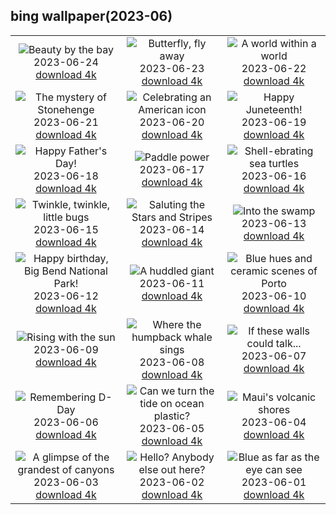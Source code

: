 ## bing wallpaper(2023-06)

|  |  |  |
| :----: | :----: | :----: |
| ![Beauty by the bay](https://cn.bing.com/th?id=OHR.NhaTrang_EN-US1821500559_UHD.jpg&pid=hp&w=384&h=216&rs=1&c=4) <br/>2023-06-24 [download 4k](https://cn.bing.com/th?id=OHR.NhaTrang_EN-US1821500559_UHD.jpg)| ![Butterfly, fly away](https://cn.bing.com/th?id=OHR.PollinatorMonarch_EN-US1506878789_UHD.jpg&pid=hp&w=384&h=216&rs=1&c=4) <br/>2023-06-23 [download 4k](https://cn.bing.com/th?id=OHR.PollinatorMonarch_EN-US1506878789_UHD.jpg)| ![A world within a world](https://cn.bing.com/th?id=OHR.PeruAmazon_EN-US1428483038_UHD.jpg&pid=hp&w=384&h=216&rs=1&c=4) <br/>2023-06-22 [download 4k](https://cn.bing.com/th?id=OHR.PeruAmazon_EN-US1428483038_UHD.jpg)|
| ![The mystery of Stonehenge](https://cn.bing.com/th?id=OHR.StonehengeSalisbury_EN-US1337618356_UHD.jpg&pid=hp&w=384&h=216&rs=1&c=4) <br/>2023-06-21 [download 4k](https://cn.bing.com/th?id=OHR.StonehengeSalisbury_EN-US1337618356_UHD.jpg)| ![Celebrating an American icon](https://cn.bing.com/th?id=OHR.EagleTree_EN-US8588984234_UHD.jpg&pid=hp&w=384&h=216&rs=1&c=4) <br/>2023-06-20 [download 4k](https://cn.bing.com/th?id=OHR.EagleTree_EN-US8588984234_UHD.jpg)| ![Happy Juneteenth!](https://cn.bing.com/th?id=OHR.SanFranHall_EN-US0993956473_UHD.jpg&pid=hp&w=384&h=216&rs=1&c=4) <br/>2023-06-19 [download 4k](https://cn.bing.com/th?id=OHR.SanFranHall_EN-US0993956473_UHD.jpg)|
| ![Happy Father's Day!](https://cn.bing.com/th?id=OHR.TernFather_EN-US0899570111_UHD.jpg&pid=hp&w=384&h=216&rs=1&c=4) <br/>2023-06-18 [download 4k](https://cn.bing.com/th?id=OHR.TernFather_EN-US0899570111_UHD.jpg)| ![Paddle power](https://cn.bing.com/th?id=OHR.SurfSanDiego_EN-US0761983664_UHD.jpg&pid=hp&w=384&h=216&rs=1&c=4) <br/>2023-06-17 [download 4k](https://cn.bing.com/th?id=OHR.SurfSanDiego_EN-US0761983664_UHD.jpg)| ![Shell-ebrating sea turtles](https://cn.bing.com/th?id=OHR.HawksbillTurtle_EN-US0640232978_UHD.jpg&pid=hp&w=384&h=216&rs=1&c=4) <br/>2023-06-16 [download 4k](https://cn.bing.com/th?id=OHR.HawksbillTurtle_EN-US0640232978_UHD.jpg)|
| ![Twinkle, twinkle, little bugs](https://cn.bing.com/th?id=OHR.SmokyFireflies_EN-US8809086301_UHD.jpg&pid=hp&w=384&h=216&rs=1&c=4) <br/>2023-06-15 [download 4k](https://cn.bing.com/th?id=OHR.SmokyFireflies_EN-US8809086301_UHD.jpg)| ![Saluting the Stars and Stripes](https://cn.bing.com/th?id=OHR.FlagDayCapitol_EN-US8751000302_UHD.jpg&pid=hp&w=384&h=216&rs=1&c=4) <br/>2023-06-14 [download 4k](https://cn.bing.com/th?id=OHR.FlagDayCapitol_EN-US8751000302_UHD.jpg)| ![Into the swamp](https://cn.bing.com/th?id=OHR.OkefenokeeSwamp_EN-US8688169198_UHD.jpg&pid=hp&w=384&h=216&rs=1&c=4) <br/>2023-06-13 [download 4k](https://cn.bing.com/th?id=OHR.OkefenokeeSwamp_EN-US8688169198_UHD.jpg)|
| ![Happy birthday, Big Bend National Park!](https://cn.bing.com/th?id=OHR.BigBendAnniv_EN-US8613000977_UHD.jpg&pid=hp&w=384&h=216&rs=1&c=4) <br/>2023-06-12 [download 4k](https://cn.bing.com/th?id=OHR.BigBendAnniv_EN-US8613000977_UHD.jpg)| ![A huddled giant](https://cn.bing.com/th?id=OHR.GoliathHeron_EN-US5151186674_UHD.jpg&pid=hp&w=384&h=216&rs=1&c=4) <br/>2023-06-11 [download 4k](https://cn.bing.com/th?id=OHR.GoliathHeron_EN-US5151186674_UHD.jpg)| ![Blue hues and ceramic scenes of Porto](https://cn.bing.com/th?id=OHR.PortugalDay_EN-US8470533567_UHD.jpg&pid=hp&w=384&h=216&rs=1&c=4) <br/>2023-06-10 [download 4k](https://cn.bing.com/th?id=OHR.PortugalDay_EN-US8470533567_UHD.jpg)|
| ![Rising with the sun](https://cn.bing.com/th?id=OHR.BalloonsTurkey_EN-US8385517143_UHD.jpg&pid=hp&w=384&h=216&rs=1&c=4) <br/>2023-06-09 [download 4k](https://cn.bing.com/th?id=OHR.BalloonsTurkey_EN-US8385517143_UHD.jpg)| ![Where the humpback whale sings](https://cn.bing.com/th?id=OHR.PlayfulHumpback_EN-US8290961519_UHD.jpg&pid=hp&w=384&h=216&rs=1&c=4) <br/>2023-06-08 [download 4k](https://cn.bing.com/th?id=OHR.PlayfulHumpback_EN-US8290961519_UHD.jpg)| ![If these walls could talk...](https://cn.bing.com/th?id=OHR.ChacoCulture_EN-US8179442556_UHD.jpg&pid=hp&w=384&h=216&rs=1&c=4) <br/>2023-06-07 [download 4k](https://cn.bing.com/th?id=OHR.ChacoCulture_EN-US8179442556_UHD.jpg)|
| ![Remembering D-Day](https://cn.bing.com/th?id=OHR.CliffsEtretat_EN-US8125687089_UHD.jpg&pid=hp&w=384&h=216&rs=1&c=4) <br/>2023-06-06 [download 4k](https://cn.bing.com/th?id=OHR.CliffsEtretat_EN-US8125687089_UHD.jpg)| ![Can we turn the tide on ocean plastic?](https://cn.bing.com/th?id=OHR.PlasticParrotfish_EN-US8059787303_UHD.jpg&pid=hp&w=384&h=216&rs=1&c=4) <br/>2023-06-05 [download 4k](https://cn.bing.com/th?id=OHR.PlasticParrotfish_EN-US8059787303_UHD.jpg)| ![Maui's volcanic shores](https://cn.bing.com/th?id=OHR.MauiBeach_EN-US7999098369_UHD.jpg&pid=hp&w=384&h=216&rs=1&c=4) <br/>2023-06-04 [download 4k](https://cn.bing.com/th?id=OHR.MauiBeach_EN-US7999098369_UHD.jpg)|
| ![A glimpse of the grandest of canyons](https://cn.bing.com/th?id=OHR.SouthKaibabTrail_EN-US7932080032_UHD.jpg&pid=hp&w=384&h=216&rs=1&c=4) <br/>2023-06-03 [download 4k](https://cn.bing.com/th?id=OHR.SouthKaibabTrail_EN-US7932080032_UHD.jpg)| ![Hello? Anybody else out here?](https://cn.bing.com/th?id=OHR.GemsbokNamibia_EN-US7844189674_UHD.jpg&pid=hp&w=384&h=216&rs=1&c=4) <br/>2023-06-02 [download 4k](https://cn.bing.com/th?id=OHR.GemsbokNamibia_EN-US7844189674_UHD.jpg)| ![Blue as far as the eye can see](https://cn.bing.com/th?id=OHR.ReefAwareness_EN-US4807167780_UHD.jpg&pid=hp&w=384&h=216&rs=1&c=4) <br/>2023-06-01 [download 4k](https://cn.bing.com/th?id=OHR.ReefAwareness_EN-US4807167780_UHD.jpg)|
